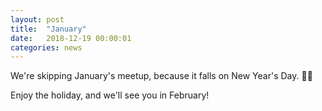 ```yaml
---
layout: post
title:  "January"
date:   2018-12-19 00:00:01
categories: news
---
```


We're skipping January's meetup, because it falls on New Year's Day. 🥂🎊

Enjoy the holiday, and we'll see you in February!
